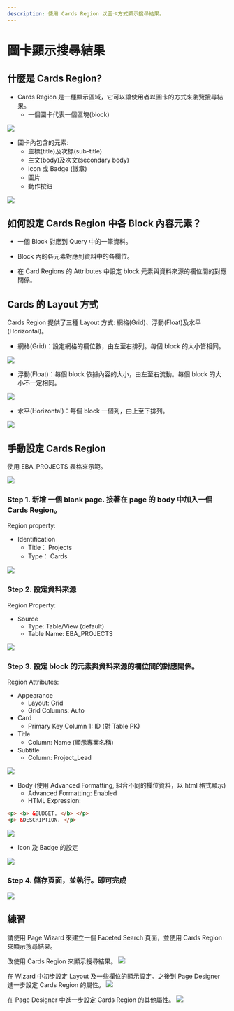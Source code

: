 ```yaml
---
description: 使用 Cards Region 以圖卡方式顯示搜㝷結果。
---
```


# 圖卡顯示搜㝷結果

## 什麼是 Cards Region?

- Cards Region 是一種顯示區域，它可以讓使用者以圖卡的方式來瀏覽搜尋結果。
  - 一個圖卡代表一個區塊(block)

![](img/24-03-09-21-45-23.png)

- 圖卡內包含的元素:
  - 主標(title)及次標(sub-title)
  - 主文(body)及次文(secondary body)
  - Icon 或 Badge (徽章)
  - 圖片
  - 動作按鈕

![](img/24-03-09-21-45-36.png)

## 如何設定 Cards Region 中各 Block 內容元素？

- 一個 Block 對應到 Query 中的一筆資料。
- Block 內的各元素對應到資料中的各欄位。

- 在 Card Regions 的 Attributes 中設定 block 元素與資料來源的欄位間的對應關係。

## Cards 的 Layout 方式

Cards Region 提供了三種 Layout 方式: 網格(Grid)、浮動(Float)及水平(Horizontal)。

- 網格(Grid)：設定網格的欄位數，由左至右排列。每個 block 的大小皆相同。

![](img/24-03-09-21-53-12.png)

- 浮動(Float)：每個 block 依據內容的大小，由左至右流動。每個 block 的大小不一定相同。

![](img/24-03-09-21-53-21.png)

- 水平(Horizontal)：每個 block 一個列，由上至下排列。

![](img/24-03-09-21-53-32.png)

## 手動設定 Cards Region 

使用 EBA_PROJECTS 表格來示範。

![](img/24-03-09-21-59-28.png)

### Step 1. 新增 一個 blank page. 接著在 page 的 body 中加入一個 Cards Region。

Region property:
- Identification
  - Title： Projects
  - Type： Cards

![](img/24-03-09-21-58-07.png)

### Step 2. 設定資料來源  

Region Property:
- Source
  - Type: Table/View (default)
  - Table Name: EBA_PROJECTS

![](img/24-03-09-22-02-15.png)

### Step 3. 設定  block 的元素與資料來源的欄位間的對應關係。

Region Attributes:
- Appearance
  - Layout: Grid
  - Grid Columns: Auto
- Card 
  - Primary Key Column 1: ID  (對 Table PK)
- Title
  - Column: Name (顯示專案名稱)
- Subtitle
  - Column: Project_Lead 

![](img/24-03-09-22-17-11.png)

- Body (使用 Advanced Formatting, 組合不同的欄位資料，以 html 格式顯示)
  - Advanced Formatting: Enabled
  - HTML Expression:

```html
<p> <b> &BUDGET. </b> </p>
<p> &DESCRIPTION. </p>
```

![](img/24-03-09-22-16-00.png)

- Icon 及 Badge 的設定 

![](img/24-03-09-22-13-54.png)

### Step 4. 儲存頁面，並執行。即可完成

![](img/24-03-09-22-17-52.png)


## 練習

請使用 Page Wizard 來建立一個 Faceted Search 頁面，並使用 Cards Region 來顯示搜尋結果。

改使用 Cards Region 來顯示搜尋結果。
![](img/24-03-09-22-20-57.png)

在 Wizard 中初步設定 Layout 及一些欄位的顯示設定。之後到 Page Designer 進一步設定 Cards Region 的屬性。
![](img/24-03-09-22-21-49.png)

在 Page Designer 中進一步設定 Cards Region 的其他屬性。
![](img/24-03-09-22-24-01.png)



